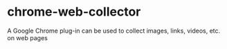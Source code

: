 # chrome-web-collector
A Google Chrome plug-in can be used to collect images, links, videos, etc. on web pages
